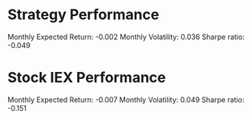 # Strategy Performance
Monthly Expected Return: -0.002
Monthly Volatility: 0.036
Sharpe ratio: -0.049
# Stock IEX Performance
Monthly Expected Return: -0.007
Monthly Volatility: 0.049
Sharpe ratio: -0.151

